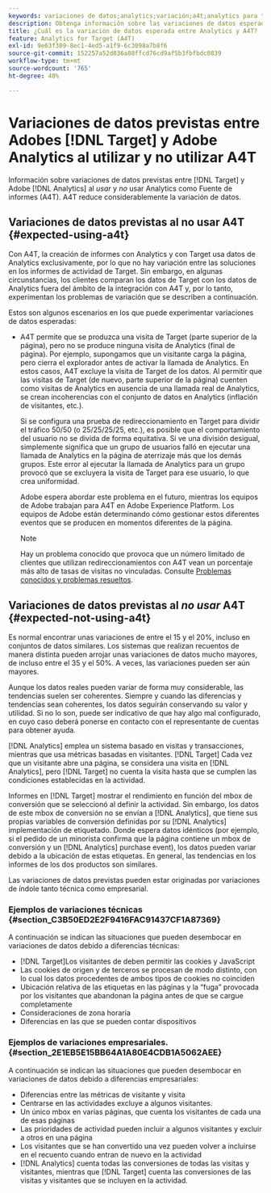 ```yaml
---
keywords: variaciones de datos;analytics;variación;a4t;analytics para target;analytics como fuente de informes;diferencias;discrepancias;discrepancia
description: Obtenga información sobre las variaciones de datos esperadas entre Adobes [!DNL Target] y Analytics al no usar Analytics para [!DNL Target] (A4T), que elimina totalmente la variación de datos.
title: ¿Cuál es la variación de datos esperada entre Analytics y A4T?
feature: Analytics for Target (A4T)
exl-id: 9e63f309-8ec1-4ed5-a1f9-6c3098a7b8f6
source-git-commit: 152257a52d836a88ffcd76cd9af5b3fbfbdc0839
workflow-type: tm+mt
source-wordcount: '765'
ht-degree: 48%

---
```


# Variaciones de datos previstas entre Adobes [!DNL Target] y Adobe Analytics al utilizar y no utilizar A4T

Información sobre variaciones de datos previstas entre [!DNL Target] y Adobe [!DNL Analytics] al *usar* y *no* usar Analytics como Fuente de informes (A4T). A4T reduce considerablemente la variación de datos.

## Variaciones de datos previstas al no usar A4T {#expected-using-a4t}

Con A4T, la creación de informes con Analytics y con Target usa datos de Analytics exclusivamente, por lo que no hay variación entre las soluciones en los informes de actividad de Target. Sin embargo, en algunas circunstancias, los clientes comparan los datos de Target con los datos de Analytics fuera del ámbito de la integración con A4T y, por lo tanto, experimentan los problemas de variación que se describen a continuación.

Estos son algunos escenarios en los que puede experimentar variaciones de datos esperadas:

* A4T permite que se produzca una visita de Target (parte superior de la página), pero no se produce ninguna visita de Analytics (final de página). Por ejemplo, supongamos que un visitante carga la página, pero cierra el explorador antes de activar la llamada de Analytics. En estos casos, A4T excluye la visita de Target de los datos. Al permitir que las visitas de Target (de nuevo, parte superior de la página) cuenten como visitas de Analytics en ausencia de una llamada real de Analytics, se crean incoherencias con el conjunto de datos en Analytics (inflación de visitantes, etc.).

   Si se configura una prueba de redireccionamiento en Target para dividir el tráfico 50/50 (o 25/25/25/25, etc.), es posible que el comportamiento del usuario no se divida de forma equitativa. Si ve una división desigual, simplemente significa que un grupo de usuarios falló en ejecutar una llamada de Analytics en la página de aterrizaje más que los demás grupos. Este error al ejecutar la llamada de Analytics para un grupo provocó que se excluyera la visita de Target para ese usuario, lo que crea uniformidad.

   Adobe espera abordar este problema en el futuro, mientras los equipos de Adobe trabajan para A4T en Adobe Experience Platform. Los equipos de Adobe están determinando cómo gestionar estos diferentes eventos que se producen en momentos diferentes de la página.

   >[!NOTE]
   >
   >Hay un problema conocido que provoca que un número limitado de clientes que utilizan redireccionamientos con A4T vean un porcentaje más alto de tasas de visitas no vinculadas. Consulte [Problemas conocidos y problemas resueltos](/help/main/r-release-notes/known-issues-resolved-issues.md#redirect).

## Variaciones de datos previstas al *no usar* A4T {#expected-not-using-a4t}

Es normal encontrar unas variaciones de entre el 15 y el 20%, incluso en conjuntos de datos similares. Los sistemas que realizan recuentos de manera distinta pueden arrojar unas variaciones de datos mucho mayores, de incluso entre el 35 y el 50%. A veces, las variaciones pueden ser aún mayores.

Aunque los datos reales pueden variar de forma muy considerable, las tendencias suelen ser coherentes. Siempre y cuando las diferencias y tendencias sean coherentes, los datos seguirán conservando su valor y utilidad. Si no lo son, puede ser indicativo de que hay algo mal configurado, en cuyo caso deberá ponerse en contacto con el representante de cuentas para obtener ayuda.

[!DNL Analytics] emplea un sistema basado en visitas y transacciones, mientras que usa métricas basadas en visitantes. [!DNL Target] Cada vez que un visitante abre una página, se considera una visita en [!DNL Analytics], pero [!DNL Target] no cuenta la visita hasta que se cumplen las condiciones establecidas en la actividad.

Informes en [!DNL Target] mostrar el rendimiento en función del mbox de conversión que se seleccionó al definir la actividad. Sin embargo, los datos de este mbox de conversión no se envían a [!DNL Analytics], que tiene sus propias variables de conversión definidas por su [!DNL Analytics] implementación de etiquetado. Donde espera datos idénticos (por ejemplo, si el pedido de un minorista confirma que la página contiene un mbox de conversión y un [!DNL Analytics] purchase event), los datos pueden variar debido a la ubicación de estas etiquetas. En general, las tendencias en los informes de los dos productos son similares.

Las variaciones de datos previstas pueden estar originadas por variaciones de índole tanto técnica como empresarial.

### Ejemplos de variaciones técnicas  {#section_C3B50ED2E2F9416FAC91437CF1A87369}

A continuación se indican las situaciones que pueden desembocar en variaciones de datos debido a diferencias técnicas:

* [!DNL Target]Los visitantes de deben permitir las cookies y JavaScript
* Las cookies de origen y de terceros se procesan de modo distinto, con lo cual los datos procedentes de ambos tipos de cookies no coinciden
* Ubicación relativa de las etiquetas en las páginas y la “fuga” provocada por los visitantes que abandonan la página antes de que se cargue completamente
* Consideraciones de zona horaria
* Diferencias en las que se pueden contar dispositivos

### Ejemplos de variaciones empresariales.  {#section_2E1EB5E15BB64A1A80E4CDB1A5062AEE}

A continuación se indican las situaciones que pueden desembocar en variaciones de datos debido a diferencias empresariales:

* Diferencias entre las métricas de visitante y visita
* Centrarse en las actividades excluye a algunos visitantes.
* Un único mbox en varias páginas, que cuenta los visitantes de cada una de esas páginas
* Las prioridades de actividad pueden incluir a algunos visitantes y excluir a otros en una página
* Los visitantes que se han convertido una vez pueden volver a incluirse en el recuento cuando entran de nuevo en la actividad
* [!DNL Analytics] cuenta todas las conversiones de todas las visitas y visitantes, mientras que [!DNL Target] cuenta las conversiones de las visitas y visitantes que se incluyen en la actividad.
